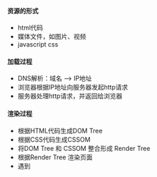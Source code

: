 #### 资源的形式
- html代码
- 媒体文件，如图片、视频
- javascript css

#### 加载过程
- DNS解析：域名 --> IP地址
- 浏览器根据IP地址向服务器发起http请求
- 服务器处理http请求，并返回给浏览器

#### 渲染过程
- 根据HTML代码生成DOM Tree
- 根据CSS代码生成CSSOM
- 将DOM Tree 和 CSSOM 整合形成 Render Tree
- 根据Render Tree 渲染页面
- 遇到<script>则暂停渲染，优先加载并执行JS代码，完成再继续
- 直至把 Render Tree渲染完成

#### window.onload 和 DOMContentLoaded

```js
window.addEventListener('load',function(){
    //页面的全部资源加载完才会执行，包括图片、视频等
})
document.addEventListener('DOMContentLoaded'function(){
    //DOM 渲染完即可执行，此时图片、视频还可能没有加载完
})
```
